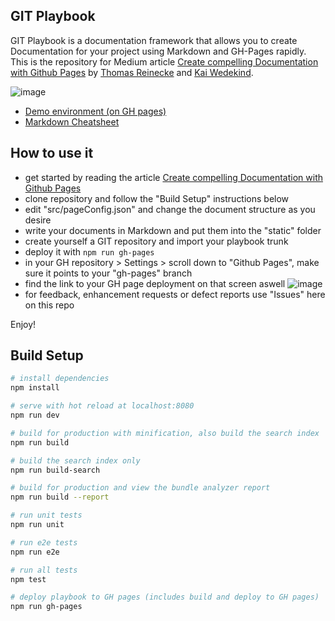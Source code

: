 
## GIT Playbook

GIT Playbook is a documentation framework that allows you to create Documentation for your project using Markdown and GH-Pages rapidly. This is the repository for Medium article <a href="xyz" target="_blank">Create compelling Documentation with Github Pages</a> by <a href="https://github.com/thomasreinecke" target="_blank">Thomas Reinecke</a> and <a href="https://github.com/kaiwedekind" target="_blank">Kai Wedekind</a>. 

![image](https://user-images.githubusercontent.com/35994116/45641683-75532e80-bab6-11e8-81a6-f31ad27f1bf4.png)

* <a href="https://thomasreinecke.github.io/git-playbook/#/playbook" target="_blank">Demo environment (on GH pages)</a>
* <a href="https://github.com/adam-p/markdown-here/wiki/Markdown-Cheatsheet" target="_blank">Markdown Cheatsheet</a>

## How to use it
* get started by reading the article <a href="xyz" target="_blank">Create compelling Documentation with Github Pages</a>
* clone repository and follow the "Build Setup" instructions below
* edit "src/pageConfig.json" and change the document structure as you desire
* write your documents in Markdown and put them into the "static" folder
* create yourself a GIT repository and import your playbook trunk
* deploy it with `npm run gh-pages`
* in your GH repository > Settings > scroll down to "Github Pages", make sure it points to your "gh-pages" branch
* find the link to your GH page deployment on that screen aswell
  ![image](https://user-images.githubusercontent.com/35994116/45642352-36be7380-bab8-11e8-95d5-a014c0422f63.png)
* for feedback, enhancement requests or defect reports use "Issues" here on this repo

Enjoy!

## Build Setup

``` bash
# install dependencies
npm install

# serve with hot reload at localhost:8080
npm run dev

# build for production with minification, also build the search index
npm run build

# build the search index only
npm run build-search

# build for production and view the bundle analyzer report
npm run build --report

# run unit tests
npm run unit

# run e2e tests
npm run e2e

# run all tests
npm test

# deploy playbook to GH pages (includes build and deploy to GH pages)
npm run gh-pages
```

